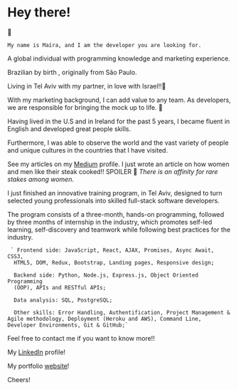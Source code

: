# Hey there!

👋

` My name is Maíra, and I am the developer you are looking for. `

A global individual with programming knowledge and marketing experience.

Brazilian by birth , originally from São Paulo.

Living in Tel Aviv with my partner, in love with Israel!!💖

With my marketing background, I can add value to any team.
As developers, we are responsible for bringing the mock up to
life. 🙌

Having lived in the U.S and in Ireland for the past 5 years, I became
fluent in English and developed great people skills.

Furthermore, I was able to observe the world and the vast variety of
people and unique cultures in the countries that I have visited.

See my articles on my [Medium](http://https://mairagalvao.medium.com/ "Medium") profile. I just wrote an article on how women
and men like their steak cooked!! SPOILER 👀 *There is an affinity for rare stakes among women.*

I just finished an innovative training program, in Tel Aviv, designed to
turn selected young professionals into skilled full-stack software
developers.

The program consists of a three-month, hands-on programming, followed by three months of internship in the industry, which promotes self-led learning, self-discovery and teamwork while following best practices for the industry.

     ` Frontend side: JavaScript, React, AJAX, Promises, Async Await, CSS3,
      HTML5, DOM, Redux, Bootstrap, Landing pages, Responsive design;

      Backend side: Python, Node.js, Express.js, Object Oriented Programming
      (OOP), APIs and RESTful APIs;

      Data analysis: SQL, PostgreSQL;

      Other skills: Error Handling, Authentification, Project Management & Agile methodology, Deployment (Heroku and AWS), Command Line, Developer Environments, Git & GitHub;`


Feel free to contact me if you want to know more!!

My [LinkedIn](https://www.linkedin.com/in/maira-galvao "LinkedIn") profile!

My portfolio [website](https://maira-galvao-portfolio.web.app/ "website")! 


Cheers! 
